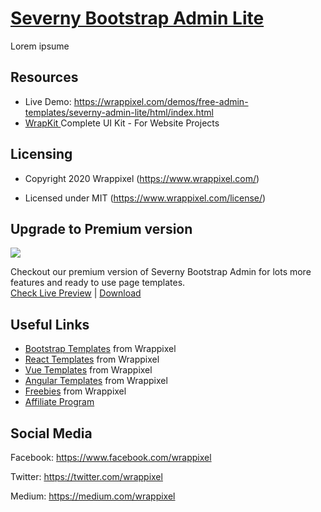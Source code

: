 <!-- # severny-admin-lite -->
<!-- Heading of Template -->
<h1>
  <a href="https://wrappixel.com/demos/free-admin-templates/severny-admin-lite/html/index.html">Severny Bootstrap Admin Lite</a>
</h1>

<!-- Main image of Template -->
<!-- <a target="_blank" href="https://www.wrappixel.com/wp-content/uploads/edd/2020/04/pixel-admin-lite-y.jpg">
  <img src="https://www.wrappixel.com/wp-content/uploads/edd/2020/04/pixel-admin-lite-y.jpg" />
</a> -->

<!-- Description of Template -->
<p>
 Lorem ipsume
</p>

<!-- <h4><a href="https://wrappixel.com/demos/free-admin-templates/severny-admin-lite/html/index.html">Free Version Demo Link</a></h4>
## Pro Version
<a href="https://www.wrappixel.com/templates/severny-admin-template/"><img src="https://www.wrappixel.com/wp-content/uploads/edd/2019/07/severny-bootstrap-admin-template.jpg"/></a><br/>
<h4><a href="https://www.wrappixel.com/demos/admin-templates/severny/src/html/menu-sidebar/index.html">Demo</a></h4> -->

<!-- Resources of Template -->
<h2>Resources</h2>
<ul>
<li>  
  Live Demo: <a href="https://wrappixel.com/demos/free-admin-templates/severny-admin-lite/html/index.html" rel="nofollow">https://wrappixel.com/demos/free-admin-templates/severny-admin-lite/html/index.html</a>
</li>
<!-- <li>
    Download Page: <a href="https://www.wrappixel.com/templates/pixel-admin-lite/" rel="nofollow">
  https://www.wrappixel.com/templates/pixel-admin-lite/</a>
</li> -->
<li>
    <a href="https://www.wrappixel.com/templates/wrapkit/#demos" rel="nofollow">WrapKit </a>Complete UI Kit - For Website Projects
</li>
</ul>

<!-- Licensing of Template -->
<h2>Licensing</h2>
<ul>
  <li>
    <p>Copyright 2020 Wrappixel (<a href="https://www.wrappixel.com/" rel="nofollow">https://www.wrappixel.com/</a>)</p>
  </li>
  <li>
    <p>Licensed under MIT (<a href="https://www.wrappixel.com/license/">https://www.wrappixel.com/license/</a>)</p>
  </li>
</ul>


<!-- Upgrade to Premium version of Template -->
<h2>Upgrade to Premium version</h2>
<a target="_blank" href="https://www.wrappixel.com/templates/severny-admin-template/">
  <img src="https://www.wrappixel.com/wp-content/uploads/edd/2020/04/severny-bootstrap-admin-y.jpg" />
</a>
<p>
   Checkout our premium version of Severny Bootstrap Admin for lots more features and ready to use page templates.<br>
   <a href="https://www.wrappixel.com/demos/admin-templates/severny/src/html/menu-sidebar/index.html">Check Live Preview</a> | <a href="https://www.wrappixel.com/templates/pixeladmin/">Download</a>
</p>

<!-- Useful Links of Template -->
<h2>Useful Links</h2>
<ul>
<li><a href="https://www.wrappixel.com" rel="nofollow">Bootstrap Templates</a> from Wrappixel</li>
<li><a href="https://www.wrappixel.com/templates/category/react-templates/" rel="nofollow">React Templates</a> from Wrappixel</li>
<li><a href="https://www.wrappixel.com/templates/category/vuejs-templates/" rel="nofollow">Vue Templates</a> from Wrappixel</li>
<li><a href="https://www.wrappixel.com/templates/category/angular-templates/" rel="nofollow">Angular Templates</a> from Wrappixel</li>
<li><a href="https://www.wrappixel.com/templates/category/free-templates/" rel="nofollow">Freebies</a> from Wrappixel</li>
<li><a href="https://www.wrappixel.com/affiliate-area/" rel="nofollow">Affiliate Program</a></li>
</ul>

<!-- Social Media of Wrappixel -->
<h2>Social Media</h2>
<p>Facebook: <a href="https://www.facebook.com/wrappixel">https://www.facebook.com/wrappixel</a></p>
<p>Twitter: <a href="https://twitter.com/wrappixel">https://twitter.com/wrappixel</a></p>
<p>Medium: <a href="https://medium.com/wrappixel">https://medium.com/wrappixel</a></p>
